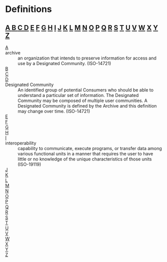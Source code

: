Definitions
===========

<a name="contents"></a>
## [ A ](#A) [ B ](#B) [ C ](#C) [D](#D) [E](#E) [F](#F) [G](#G) [H](#H) [I](#I) [J](#J) [K](#K) [L](#L) [M](#M) [N](#N) [O](#O) [P](#P) [Q](#Q) [R](#R) [S](#S) [T](#T) [U](#U) [V](#V) [W](#W) [X](#X) [Y](#Y) [Z](#Z) 


<DL>
<DT><a name="A"></a><a href=#contents>A</a><DD> 
  <DT>archive<DD> an organization that intends to preserve information for access and use by a Designated Community. (ISO-14721)

<DT><a name="B"></a><a href=#contents>B</a><DD>
 
<DT><a name="C"></a><a href=#contents>C</a><DD>
  
<DT><a name="D"></a><a href=#contents>D</a><DD>
  <DT>Designated Community <DD>An identified group of potential Consumers who should be able to understand a particular set of information. The Designated Community may be composed of multiple user communities. A Designated Community is defined by the Archive and this definition may change over time. (ISO-14721)

<DT><a name="E"></a><a href=#contents>E</a><DD>

<DT><a name="F"></a><a href=#contents>F</a><DD>

<DT><a name="G"></a><a href=#contents>G</a><DD>

<DT><a name="H"></a><a href=#contents>H</a><DD>

<DT><a name="I"></a><a href=#contents>I</a><DD>
  <DT>interoperability <DD> capability to communicate, execute programs, or transfer data among various functional units in a manner that requires the user to have little or no knowledge of the unique characteristics of those units (ISO-19119) 

<DT><a name="J"></a><a href=#contents>J</a><DD>

<DT><a name="K"></a><a href=#contents>K</a><DD>

<DT><a name="L"></a><a href=#contents>L</a><DD>

<DT><a name="M"></a><a href=#contents>M</a><DD>

<DT><a name="N"></a><a href=#contents>N</a><DD>

<DT><a name="O"></a><a href=#contents>O</a><DD>

<DT><a name="P"></a><a href=#contents>P</a><DD>

<DT><a name="Q"></a><a href=#contents>Q</a><DD>

<DT><a name="R"></a><a href=#contents>R</a><DD>

<DT><a name="S"></a><a href=#contents>S</a><DD>

<DT><a name="T"></a><a href=#contents>T</a><DD>

<DT><a name="U"></a><a href=#contents>U</a><DD>

<DT><a name="V"></a><a href=#contents>V</a><DD>

<DT><a name="W"></a><a href=#contents>W</a><DD>

<DT><a name="X"></a><a href=#contents>X</a><DD>

<DT><a name="Y"></a><a href=#contents>Y</a><DD>

<DT><a name="Z"></a><a href=#contents>Z</a><DD>


</DL>

<!-- vi: se nowrap tw=0 : 
-->
